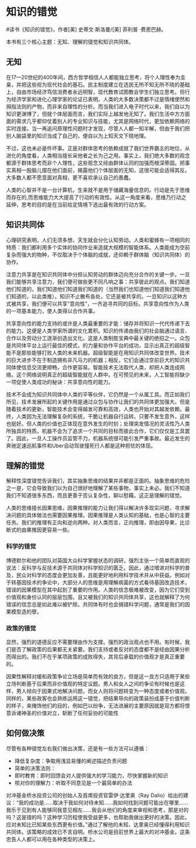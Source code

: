 # 知识的错觉

\#读书《知识的错觉》，作者[美] 史蒂文·斯洛曼/[美] 菲利普 ·费恩巴赫。

本书有三个核心主题：无知、理解的错觉和知识共同体。

## 无知
在17—20世纪的400年间，西方哲学相信人人都能独立思考，将个人理性奉为圭臬，并把这些视为现代社会的基石。民主制度建立在选民无所不知无所不晓的基础上，自由市场经济笃信消费者永远明智，现代教育试图教会学生们独立思考。但行为经济学家和进化心理学家的论证已表明，人类的大多数决策都不过是情绪使然和拇指法则的产物，而非来自理性的分析。而当我们进入电子时代以来，我们自以为知识更渊博了，但就个体层面而言，我们实际上越发地无知了。我们生活中方方面面的需求几乎都仰仗着别人的专业知识与技能，尤其是网络时代，更加依赖网络的实时连接。当一再追问原理性问题时才发现，尽管人人都一知半解，但由于我们把别人脑袋里的知识当成了自己的，便自以为上知天文下晓地理。

不过，这也未必是件坏事。正是对群体思考的依赖成就了我们世界霸主的地位，从进化的角度看，人类相当擅长采他者之长为己之用。事实上，我们绝大多数的观念都源于群体思考而非个人理性，这些观念又经由群体认同的加强而根深蒂固。把事实真相一股脑儿摆在他们面前，揭露他们个体层面的无知，这很可能会适得其反。大多数人都不愿意面对真相，更不喜欢承认自己的愚蠢。

人类的心智并不是一台计算机，生来就不是用于储藏海量信息的。行动是先于思维而存在的,而思维能力大大提高了行动的有效性。从这一角度来看，思维乃行动之延伸，思考的目的是在当前给定情境下选出最有效的行动方案。

## 知识共同体

心理研究表明，人们无须多想，天生就会分化认知劳动。人类和蜜蜂有一项相同的特质：我们都利用多个实体的协同作业来造就大规模的智能体系。人类能成为空前复杂而强大的物种，不仅取决于个体脑的成就，还仰赖于群体脑（知识共同体）的协作。

注意力共享是在知识共同体中分担认知劳动的群体迈向充分合作的关键一步。一旦我们能够共享注意力，我们便可做些更不同凡响之事：共享彼此的观点。我们知道他们知道的，我们知道他们知道我们知道的（当然我们也知道他们知道我们知道他们知道的，以此类推）。知识不止散布各处，它还是被共享的。一旦知识以这种方式被共享，我们便可以共享“意向性”，一齐追寻共同的目标。共享意向性作为人类的一项基本能力，使人类得以合作共事。

共享意向性的能力支持的或许是人类最重要的才能：储存并将知识一代代传递下去的能力。这便是人类学家所谓的文化累积。知识的传递由我们的社会脑通过语言、合作以及劳动分工逐渐创造出文化。这是人类制胜宝典中最关键的绝招之一。众包是共同体平台上运行最佳的模式，的力量和协作平台的成功，显示出真正的超级智能不是那些能够打败人类的未来机器。超级智能是在用知识共同体改变世界。技术的巨大进步不在于制造拥有非凡马力的机器；相反，它们会通过空前巨大的知识共同体使信息交流更顺畅，合作更容易。智能技术无法取代人类，却把人类连成网络。这个网络说明真正的超级智能就在人群中。在可预见的未来，人工智能将缺少一项促使人类成功的秘诀：共享意向性的能力。

技术不会成为知识共同体中人类的平等伙伴，它仍然是一个从属工具。而正如我们所见，技术发展所起的关键作用是通过众包与协作让我们的共同体更加强大。但是随着技术的更新，智能技术会变得越发可靠和高效，人类也开始对其越发依赖。最终，人类因为无法理解复杂的系统，干脆让机器自行运转。只要不发生意外，这样也挺好。但人类的价值也正体现在意外发生的时刻；处理突发情况的灵活性乃人类所独具的特质。机器不会为了追求一个共同的目标而彼此合作，它们仅仅是工具罢了。因此，一旦人工操作员监管不力，机器系统很可能引发严重事故。最近发生的奔驰定速巡航事件和Uber自动驾驶撞死行人都是这种担忧的体现。

## 理解的错觉

解释性深度错觉告诉我们，其实抽象思维的结果并非都是正面的。抽象思维的危险之一是，它会导致我们以为自己很好地理解了某些事物，事实上未必。我们不知道我们不知道很多东西，而且更善于否认复杂性，聊以慰藉。这正是理解的错觉。

人类的思维擅长因果思维，因果推理的能力让我们得以解决许多现实问题，寻求解决问题的具体做法也需要因果推理。因果推理是人类认知的基础，也是心智的主要任务。我们的推理有正向和逆向两种。对人类而言，正向推理，即由因导果，比诊断式的由果推因更容易一些。

### 科学的错觉
博德默尔和他的团队对英国大众科学掌握状态的调研，强烈主张一个简单而直观的说法：反科学与反技术源于共同体对科学知识的匮乏。因此，通过增进对科学的普及，民众对科学的态度会更加友善，且能更好地利用科学技术并从中获益。例如对于转基因技术的争论中，大部分人的思维是用理解病菌的方式看待基因改造技术，错误的因果模型在其中起到了重要的作用。人类的信念极难被改变，因为它们受到价值观和身份认同的层层包围，且又被我们的知识共同体共享，这也就解释了为何错误的信念总是如此难以被铲除。共同体有时也会搞错科学问题，通常是我们的因果模型造的孽。

### 政策的错觉
显然，强烈的道德反应不需要理由作为支撑。强烈的政治观点也不用。有时候，我们是否了解政策的后果都无关紧要。我们支持或者反对的态度都不是经由因果分析而得出的。我们不在乎某项政策的成败得失，其背后承载的价值观才是真正重要的。

因果性解释对缓和政策争论立场是简单而有效的良方，但是这一良方只适用于某些立场判断基于后果而非价值观的特定议题。男人和女人之间的争论有时候也是这样，男人倾向于因果式地解决问题，而女人则将问题转变为一种态度或者价值观。同样的，某些政客也会熟练运用这一错觉，把结果导向的政策装扮成基于价值判断的样子，来掩饰他们的目的，例如巴以纷争，无法进展的主要原因就是双方都将恨意诉诸神圣的价值对立，斩断了任何妥协的可能性

## 如何做决策
尽管有各种错觉左右我们做出决策，还是有一些方法可以遵循：
 - 降低复杂度：争取用浅显易懂的阐述描述负责问题
 - 简单的决策法则：
 - 即时教育：即时回馈会对人提供强大的学习能力，尽快掌握新的知识
 - 核对你的理解力：听取不同意见是一个最简单的办法

对冲基金桥水投资公司的创始人及首席投资官雷伊·达里奥（Ray Dalio）给出的建议：“我的成功是……取决于我如何对待未知……我如何找到问题可能出在哪里……我乐于见到有人能够同我意见相左……我会从他们的角度来审视和思考，那是对的吗？这是错的吗？这种学习历程使我受益更多，也帮助我做出更好的决策。因此，应对未知比已知某些东西更有价值。”通过了解他的未知，达里奥已经懂得利用知识共同体。该策略的成效已不言自明。桥水公司是目前世界上最大的对冲基金。这条忠告人人都可以用在各种类型的决策上。

